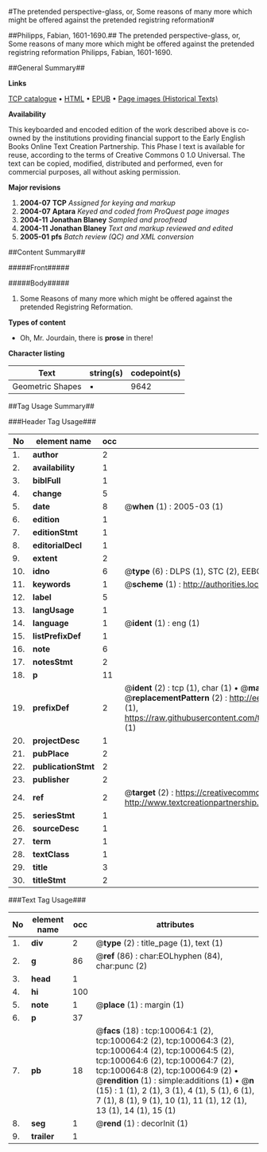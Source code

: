 #The pretended perspective-glass, or, Some reasons of many more which might be offered against the pretended registring reformation#

##Philipps, Fabian, 1601-1690.##
The pretended perspective-glass, or, Some reasons of many more which might be offered against the pretended registring reformation
Philipps, Fabian, 1601-1690.

##General Summary##

**Links**

[TCP catalogue](http://www.ota.ox.ac.uk/tcp/)  • 
[HTML](http://tei.it.ox.ac.uk/tcp/Texts-HTML/free/A54/A54691.html)  • 
[EPUB](http://tei.it.ox.ac.uk/tcp/Texts-EPUB/free/A54/A54691.epub) • 
[Page images (Historical Texts)](https://data.historicaltexts.jisc.ac.uk/view?pubId=eebo-13539646e&pageId=eebo-13539646e-100064-1)

**Availability**

This keyboarded and encoded edition of the
	       work described above is co-owned by the institutions
	       providing financial support to the Early English Books
	       Online Text Creation Partnership. This Phase I text is
	       available for reuse, according to the terms of Creative
	       Commons 0 1.0 Universal. The text can be copied,
	       modified, distributed and performed, even for
	       commercial purposes, all without asking permission.

**Major revisions**

1. __2004-07__ __TCP__ *Assigned for keying and markup*
1. __2004-07__ __Aptara__ *Keyed and coded from ProQuest page images*
1. __2004-11__ __Jonathan Blaney__ *Sampled and proofread*
1. __2004-11__ __Jonathan Blaney__ *Text and markup reviewed and edited*
1. __2005-01__ __pfs__ *Batch review (QC) and XML conversion*

##Content Summary##

#####Front#####

#####Body#####

1. Some Reasons of many more which might
be offered against the pretended
Registring Reformation.

**Types of content**

  * Oh, Mr. Jourdain, there is **prose** in there!

**Character listing**


|Text|string(s)|codepoint(s)|
|---|---|---|
|Geometric Shapes|▪|9642|

##Tag Usage Summary##

###Header Tag Usage###

|No|element name|occ|attributes|
|---|---|---|---|
|1.|__author__|2||
|2.|__availability__|1||
|3.|__biblFull__|1||
|4.|__change__|5||
|5.|__date__|8| @__when__ (1) : 2005-03 (1)|
|6.|__edition__|1||
|7.|__editionStmt__|1||
|8.|__editorialDecl__|1||
|9.|__extent__|2||
|10.|__idno__|6| @__type__ (6) : DLPS (1), STC (2), EEBO-CITATION (1), OCLC (1), VID (1)|
|11.|__keywords__|1| @__scheme__ (1) : http://authorities.loc.gov/ (1)|
|12.|__label__|5||
|13.|__langUsage__|1||
|14.|__language__|1| @__ident__ (1) : eng (1)|
|15.|__listPrefixDef__|1||
|16.|__note__|6||
|17.|__notesStmt__|2||
|18.|__p__|11||
|19.|__prefixDef__|2| @__ident__ (2) : tcp (1), char (1)  •  @__matchPattern__ (2) : ([0-9\-]+):([0-9IVX]+) (1), (.+) (1)  •  @__replacementPattern__ (2) : http://eebo.chadwyck.com/downloadtiff?vid=$1&page=$2 (1), https://raw.githubusercontent.com/textcreationpartnership/Texts/master/tcpchars.xml#$1 (1)|
|20.|__projectDesc__|1||
|21.|__pubPlace__|2||
|22.|__publicationStmt__|2||
|23.|__publisher__|2||
|24.|__ref__|2| @__target__ (2) : https://creativecommons.org/publicdomain/zero/1.0/ (1), http://www.textcreationpartnership.org/docs/. (1)|
|25.|__seriesStmt__|1||
|26.|__sourceDesc__|1||
|27.|__term__|1||
|28.|__textClass__|1||
|29.|__title__|3||
|30.|__titleStmt__|2||


###Text Tag Usage###

|No|element name|occ|attributes|
|---|---|---|---|
|1.|__div__|2| @__type__ (2) : title_page (1), text (1)|
|2.|__g__|86| @__ref__ (86) : char:EOLhyphen (84), char:punc (2)|
|3.|__head__|1||
|4.|__hi__|100||
|5.|__note__|1| @__place__ (1) : margin (1)|
|6.|__p__|37||
|7.|__pb__|18| @__facs__ (18) : tcp:100064:1 (2), tcp:100064:2 (2), tcp:100064:3 (2), tcp:100064:4 (2), tcp:100064:5 (2), tcp:100064:6 (2), tcp:100064:7 (2), tcp:100064:8 (2), tcp:100064:9 (2)  •  @__rendition__ (1) : simple:additions (1)  •  @__n__ (15) : 1 (1), 2 (1), 3 (1), 4 (1), 5 (1), 6 (1), 7 (1), 8 (1), 9 (1), 10 (1), 11 (1), 12 (1), 13 (1), 14 (1), 15 (1)|
|8.|__seg__|1| @__rend__ (1) : decorInit (1)|
|9.|__trailer__|1||
